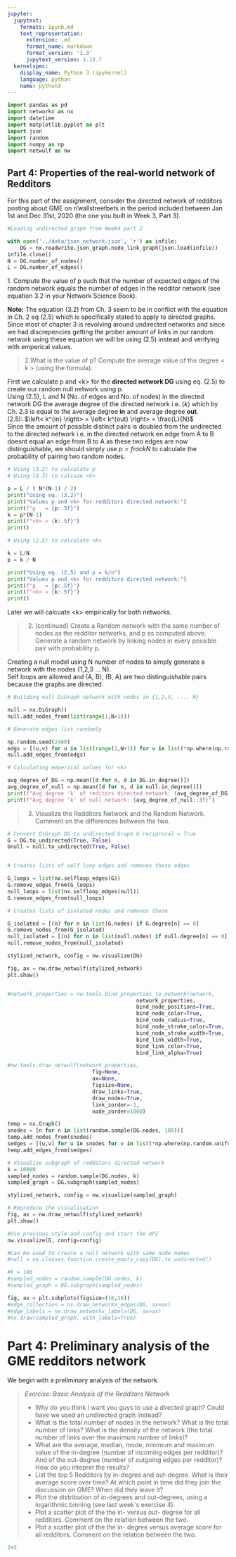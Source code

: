 ```yaml
---
jupyter:
  jupytext:
    formats: ipynb,md
    text_representation:
      extension: .md
      format_name: markdown
      format_version: '1.3'
      jupytext_version: 1.13.7
  kernelspec:
    display_name: Python 3 (ipykernel)
    language: python
    name: python3
---
```


```python
import pandas as pd
import networkx as nx
import datetime
import matplotlib.pyplot as plt
import json
import random
import numpy as np
import netwulf as nw
```

<!-- #region jp-MarkdownHeadingCollapsed=true tags=[] -->
## Part 4: Properties of the real-world network of Redditors

For this part of the assignment, consider the directed network of redditors posting about GME on r/wallstreetbets in the period included between Jan 1st and Dec 31st, 2020 (the one you built in Week 3, Part 3).

<!-- #endregion -->

```python
#Loading undirected graph from Week4 part 2

with open('../data/json_network.json', 'r') as infile:
    DG = nx.readwrite.json_graph.node_link_graph(json.load(infile))
infile.close()
N = DG.number_of_nodes()
L = DG.number_of_edges()
```

<div class="alert alert-block alert-danger">
1. Compute the value of p such that the number of expected edges of the random network equals the number of edges in the redditor network (see equation 3.2 in your Network Science Book).
</div>


<div class="alert alert-block alert-info">

<b>Note:</b> The equation (3.2) from Ch. 3 seem to be in conflict with the equation in Ch. 2 eq (2.5) which is specifically stated to apply to directed graphs. Since most of chapter 3 is revolving around undirected networks and since we had discrepencies getting the prober amount of links in our random network using these equation we will be using (2.5) instead and verifying with emperical values. </div>


>2.What is the value of p? Compute the average value of the degree < k > (using the formula).


First we calculate p and \<k> for the **directed network DG** using eq. (2.5) to create our random null network using p.  
Using (2.5),  L and N (No. of edges and No. of nodes) in the directed network DG the average degree of the directed network i.e. $\left< k \right>$ which by Ch. 2.3 is equal to the average degree **in** and average degree **out**.   
(2.5): $\left< k^{in} \right> = \left< k^{out} \right> = \frac{L}{N}$  
Since the amount of possible distinct pairs is doubled from the undirected to the directed network i.e. in the directed network en edge from A to B doesnt equal an edge from B to A as these two edges are now distinguishable, we should simply use $p = frac{k}{N}$ to calculate the probability of pairing two random nodes.

```python
# Using (3.2) to calculate p
# Using (3.3) to calcuae <k>

p = L / ( N*(N-1) / 2)
print("Using eq. (3.2)")
print("Values p and <k> for redditors directed network:")
print(f"p   = {p:.5f}")
k = p*(N-1)
print(f"<k> = {k:.5f}")
print()

# Using (2.5) to calculate <k>

k = L/N
p = k / N

print("Using eq. (2.5) and p = k/n")
print("Values p and <k> for redditors directed network:")
print(f"p   = {p:.5f}")
print(f"<k> = {k:.5f}")
print()
```

Later we will calcuate \<k> empirically for both networks.


> 2. [continued] Create a Random network with the same number of nodes as the redditor networks, and p as computed above. Generate a random network by linking nodes in every possible pair with probability p.


Creating a null model using N number of nodes to simply generate a network with the nodes {1,2,3 ... N}.  
Self loops are allowed and (A, B), (B, A) are two distinguishable pairs because the graphs are directed.

```python
# Building null DiGraph network with nodes in {1,2,3, ..., N}

null = nx.DiGraph()
null.add_nodes_from(list(range(1,N+1)))

# Generate edges list randomly

np.random.seed(2460)    
edgs = [(u,v) for u in list(range(1,N+1)) for v in list(*np.where(np.random.uniform(size=N) < p))] # Add "if v != u" if no self_loops are to be allow
null.add_edges_from(edgs)
```

```python
# Calculating emperical values for <k>

avg_degree_of_DG = np.mean([d for n, d in DG.in_degree()])
avg_degree_of_null = np.mean([d for n, d in null.in_degree()])
print(f"Avg degree 'k' of reditors directed network: {avg_degree_of_DG:.3f}")
print(f"Avg degree 'k' of null network: {avg_degree_of_null:.3f}")
```

> 3. Visualize the Redditors Network and the Random Network. Comment on the differences between the two.

```python
# Convert DiGraph DG to undirected Graph G reciprocal = True
G = DG.to_undirected(True, False)
Gnull = null.to_undirected(True, False)


```

```python

# Creates lists of self loop edges and removes these edges

G_loops = list(nx.selfloop_edges(G))
G.remove_edges_from(G_loops)
null_loops = list(nx.selfloop_edges(null))
G.remove_edges_from(null_loops)

# Creates lists of isolated nodes and removes these

G_isolated = [(n) for n in list(G.nodes) if G.degree[n] == 0]
G.remove_nodes_from(G_isolated)
null_isolated = [(n) for n in list(null.nodes) if null.degree[n] == 0]
null.remove_nodes_from(null_isolated)


```

```python
stylized_network, config = nw.visualize(DG)

fig, ax = nw.draw_netwulf(stylized_network)
plt.show()
```

```python

#network_properties = nw.tools.bind_properties_to_network(network,
                                         network_properties,
                                         bind_node_positions=True,
                                         bind_node_color=True,
                                         bind_node_radius=True,
                                         bind_node_stroke_color=True,
                                         bind_node_stroke_width=True,
                                         bind_link_width=True,
                                         bind_link_color=True,
                                         bind_link_alpha=True)

#nw.tools.draw_netwulf(network_properties,
                           fig=None,
                           ax=None,
                           figsize=None,
                           draw_links=True,
                           draw_nodes=True,
                           link_zorder=-1,
                           node_zorder=1000)
```

```python
temp = nx.Graph()
snodes = [n for n in list(random.sample(DG.nodes, 100))]
temp.add_nodes_from(snodes)
sedges = [(u,v) for u in snodes for v in list(*np.where(np.random.uniform(size=len(snodes)) < p))]
temp.add_edges_from(sedges)

```

```python
# Visualize subgraph of redditors directed network
k = 10000
sampled_nodes = random.sample(DG.nodes, k)
sampled_graph = DG.subgraph(sampled_nodes)
```

```python
stylized_network, config = nw.visualize(sampled_graph)

# Reproduce the visualisation
fig, ax = nw.draw_netwulf(stylized_network)
plt.show()
```

```python
#Use previous style and config and start the API
nw.visualize(G, config=config)
```

```python
#Can be used to create a null network with same node names
#null = nx.classes.function.create_empty_copy(DG).to_undirected()
```

```python
#k = 100
#sampled_nodes = random.sample(DG.nodes, k)
#sampled_graph = DG.subgraph(sampled_nodes)
```

```python
fig, ax = plt.subplots(figsize=(16,16))
#edge_collection = nx.draw_networkx_edges(DG, ax=ax)
#edge_labels = nx.draw_networkx_labels(DG, ax=ax)
#nx.draw(sampled_graph, with_labels=True)
```

# Part 4: Preliminary analysis of the GME redditors network


We begin with a preliminary analysis of the network.

> 
> *Exercise: Basic Analysis of the Redditors Network*
> * Why do you think I want you guys to use a _directed_ graph? Could have we used an undirected graph instead?
> * What is the total number of nodes in the network? What is the total number of links? What is the density of the network (the total number of links over the maximum number of links)?
> * What are the average, median, mode, minimum and maximum value of the in-degree (number of incoming edges per redditor)? And of the out-degree (number of outgoing edges per redditor)? How do you intepret the results?
> * List the top 5 Redditors by in-degree and out-degree. What is their average score over time? At which point in time did they join the discussion on GME? When did they leave it?
> * Plot the distribution of in-degrees and out-degrees, using a logarithmic binning (see last week's exercise 4). 
> * Plot a scatter plot of the the in- versus out- degree for all redditors. Comment on the relation between the two.
> * Plot a scatter plot of the the in- degree versus average score for all redditors. Comment on the relation between the two.


```python
2+2
```

```python

```
